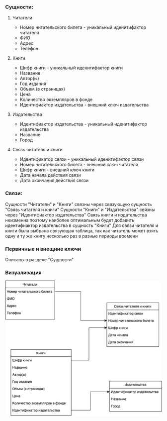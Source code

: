 ### Сущности:
1. Читатели
    - Номер читательского билета - уникальный иденитифактор читателя
    - ФИО
    - Адрес
    - Телефон

2. Книги
    - Шифр книги - уникальный иденитифактор книги
    - Название
    - Автор(ы)
    - Год издания
    - Объем (в страницах)
    - Цена
    - Количество экземпляров в фонде
    - Идентифиактор издательства - внешний ключ издательства

3. Издательства
    - Идентифиактор издательства - уникальный иденитифактор издательства
    - Название
    - Город

4. Связь читателя и книги
    - Идентификатор связи - уникальный иденитифактор связи
    - Номер читательского билета - внешний ключ читателя
    - Шифр книги - внешний ключ книги
    - Дата начала действия связи
    - Дата окончания действия связи

### Связи:
Сущности "Читатели" и "Книги" связны через связующую сущность "Связь читателя и книги"
Сущности "Книги" и "Издательства" связны через "Идентифиактор издательства"
Связь книги и издательства неизменна поэтому наиболее оптимальным будет добавить идентифиактор издательства в сущность "Книги"
Для связи читателя и книги была выбрана связующая таблица, так как читатель может взять одну и ту же книгу несколько раз в разные периоды времени

### Первичные и внещние ключи
Описаны в разделе "Сущности"

### Визуализация

![Логическая структура БД](<Логическая структура БД.png>)